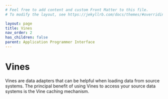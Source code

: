 ```yaml
---
# Feel free to add content and custom Front Matter to this file.
# To modify the layout, see https://jekyllrb.com/docs/themes/#overriding-theme-defaults

layout: page
title: Vines
nav_order: 2
has_children: false
parent: Application Programmer Interface
---
```


# Vines

Vines are data adapters that can be helpful when loading data from source systems. The principal benefit of using Vines to access your source data systems is the Vine caching mechanism.
